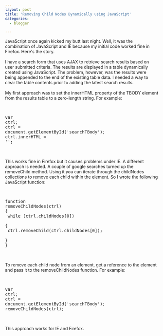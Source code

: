```yaml
---
layout: post
title: 'Removing Child Nodes Dynamically using JavaScript'
categories:
  - blogger

---
```


JavaScript once again kicked my butt last night.  Well, it was the combination of JavaScript and IE because my initial code worked fine in Firefox.  Here's the story.<br /><br />I have a search form that uses AJAX to retrieve search results based on user submitted criteria.  The results are displayed in a table dynamically created using JavaScript.  The problem, however, was the results were being appended to the end of the existing table data.  I needed a way to clear the table contents prior to adding the latest search results.<br /><br />My first approach was to set the innerHTML property of the TBODY element from the results table to a zero-length string.  For example:<br /><br /><pre><br />var ctrl;<br />ctrl = document.getElementById('searchTBody');<br />ctrl.innerHTML = '';<br /></pre><br /><br />This works fine in Firefox but it causes problems under IE.  A different approach is needed.  A couple of google searches turned up the removeChild method.  Using it you can iterate through the childNodes collections to remove each child within the element.  So I wrote the following JavaScript function:<br /><br /><pre><br />function removeChildNodes(ctrl)<br />{<br />  while (ctrl.childNodes[0])<br />  {<br />    ctrl.removeChild(ctrl.childNodes[0]);<br />  }<br />}<br /></pre><br /><br />To remove each child node from an element, get a reference to the element and pass it to the removeChildNodes function.  For example:<br /><br /><pre><br />var ctrl;<br />ctrl = document.getElementById('searchTBody');<br />removeChildNodes(ctrl);<br /></pre><br /><br />This approach works for IE and Firefox.
